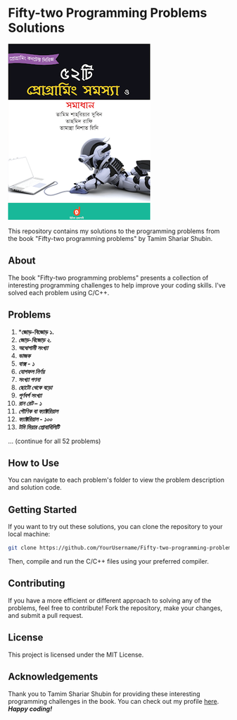 # Fifty-two Programming Problems Solutions
![Book logo](computer-programming-by-tamim-shariyar-subeen.png)

This repository contains my solutions to the programming problems from the book "Fifty-two programming problems" by Tamim Shariar Shubin.

## About

The book "Fifty-two programming problems" presents a collection of interesting programming challenges to help improve your coding skills. I've solved each problem using C/C++.

## Problems
1. ***জোড়-বিজোড় ১.**
2. ***জোড়-বিজোড় ২.***
3. ***অধোগামী সংখ্যা***
4. ***ভাজক***
5. ***বাক্স - ১***
6. ***যোগফল নির্ণয়***
7. ***সংখ্যা গণনা***
8. ***ছোটো থেকে বড়ো***
9. ***পূর্ণবর্গ সংখ্যা***
10. ***রান রেট – ১***
11. ***গৌণিক বা ফ্যাক্টরিয়াল***
12. ***ফ্যাক্টরিয়াল - ১০০***
13. ***টমি মিয়ার প্রোবাবিলিটি***

   ... (continue for all 52 problems)

## How to Use

You can navigate to each problem's folder to view the problem description and solution code.

## Getting Started

If you want to try out these solutions, you can clone the repository to your local machine:

```bash
git clone https://github.com/YourUsername/Fifty-two-programming-problems-solutions.git
```
Then, compile and run the C/C++ files using your preferred compiler.
## Contributing

If you have a more efficient or different approach to solving any of the problems, feel free to contribute! Fork the repository, make your changes, and submit a pull request.
## License

This project is licensed under the MIT License.

## Acknowledgements

Thank you to Tamim Shariar Shubin for providing these interesting programming challenges in the book.
You can check out my profile [here](https://dimikoj.com/profile/mz63?rafiqul-jakir).
***Happy coding!***
